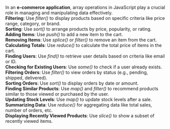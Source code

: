 In an __e-commerce application__, array operations in JavaScript play a crucial role in managing and manipulating data effectively.<br />
__Filtering__: Use _filter()_ to display products based on specific criteria like price range, category, or brand.\
__Sorting__: Use _sort()_ to arrange products by price, popularity, or rating.\
__Adding Items__: Use _push()_ to add a new item to the cart.\
__Removing Items__: Use _splice()_ or _filter()_ to remove an item from the cart.\
__Calculating Totals__: Use _reduce()_ to calculate the total price of items in the cart.\
__Finding Users__: Use _find()_ to retrieve user details based on criteria like email or ID.\
__Checking for Existing Users__: Use _some()_ to check if a user already exists.\
__Filtering Orders__: Use _filter()_ to view orders by status (e.g., pending, shipped, delivered).\
__Sorting Orders__: Use _sort()_ to display orders by date or amount.\
__Finding Similar Products__: Use _map()_ and _filter()_ to recommend products similar to those viewed or purchased by the user.\
__Updating Stock Levels__: Use _map()_ to update stock levels after a sale.\
__Summarizing Data__: Use _reduce()_ for aggregating data like total sales, number of orders, etc.\
__Displaying Recently Viewed Products__: Use _slice()_ to show a subset of recently viewed items.
 
 
